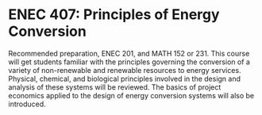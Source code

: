 # ENEC 407: Principles of Energy Conversion

Recommended preparation, ENEC 201, and MATH 152 or 231. This course will get students familiar with the principles governing the conversion of a variety of non-renewable and renewable resources to energy services. Physical, chemical, and biological principles involved in the design and analysis of these systems will be reviewed. The basics of project economics applied to the design of energy conversion systems will also be introduced.